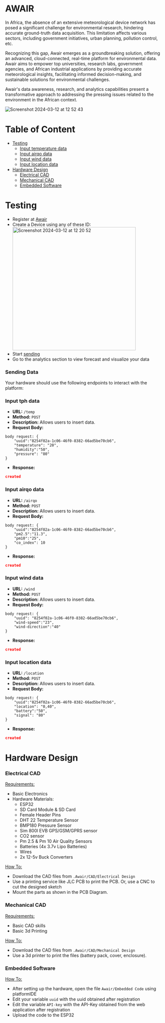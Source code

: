 # AWAIR

In Africa, the absence of an extensive meteorological device network has posed a significant challenge for environmental research, hindering accurate ground-truth data acquisition. This limitation affects various sectors, including government initiatives, urban planning, pollution control, etc.

Recognizing this gap, Awair emerges as a groundbreaking solution, offering an advanced, cloud-connected, real-time platform for environmental data. Awair aims to empower top universities, research labs, government agencies, and African industrial applications by providing accurate meteorological insights, facilitating informed decision-making, and sustainable solutions for environmental challenges.

Awair's data awareness, research, and analytics capabilities present a transformative approach to addressing the pressing issues related to the environment in the African context.

![Screenshot 2024-03-12 at 12 52 43](https://github.com/nelsonifechukwu/awair/assets/44223263/7242a7a4-d5e5-47b3-b3b1-7bc1c783e495)


# Table of Content
- [Testing](#Testing)
  - [Input temperature data](#input-tph-data)
  - [Input airqo data](#input-airqo-data)
  - [Input wind data](#input-wind-data)
  - [Input location data](#input-location-data)
- [Hardware Design](#hardware-design)
  - [Electrical CAD](#electrical-cad)
  - [Mechanical CAD](#mechanical-cad)
  - [Embedded Software](#embedded-software)
 
# Testing 
- Register at [Awair](https://awair.onrender.com/)
- Create a Device using any of these ID:
<br><img width="397" alt="Screenshot 2024-03-12 at 12 20 52" src="https://github.com/nelsonifechukwu/awair/assets/44223263/736d6651-d452-4ca9-a910-d51316c027ef"> 
- Start [sending](#sending-data)  
- Go to the analytics section to view forecast and visualize your data

<h3> Sending Data </h3>
Your hardware should use the following endpoints to interact with the platform: 

### Input tph data

- **URL:** `/temp`
- **Method:** `POST`
- **Description:** Allows users to insert data.
- **Request Body:**
```
body request: {
    "uuid":"8254f02a-1c06-46f0-8382-66ad5be70cb6",
    "temperature": "20",
    "humidity":"50",
    "pressure": "80"
}
```

- **Response:**

```json
created
```

### Input airqo data

- **URL:** `/airqo`
- **Method:** `POST`
- **Description:** Allows users to insert data.
- **Request Body:**
```
body request: {
    "uuid":"8254f02a-1c06-46f0-8382-66ad5be70cb6",
    "pm2.5":"11.3",
    "pm10":"25",
    "co_index": 10
}
```

- **Response:**

```json
created
```

### Input wind data

- **URL:** `/wind`
- **Method:** `POST`
- **Description:** Allows users to insert data.
- **Request Body:**
```
body request: {
    "uuid": "8254f02a-1c06-46f0-8382-66ad5be70cb6",
    "wind-speed":"23",
    "wind-direction":"40"
}
```

- **Response:**

```json
created
```
### Input location data

- **URL:** `/location`
- **Method:** `POST`
- **Description:** Allows users to insert data.
- **Request Body:**
```
body request: {
    "uuid":"8254f02a-1c06-46f0-8382-66ad5be70cb6",
    "location": "0,40",
    "battery":"50",
    "signal": "80"
}
```

- **Response:**

```json
created
```

# Hardware Design
  <h3>Electrical CAD</h3> 
  
  <ins>Requirements: </ins>
  - Basic Electronics
  - Hardware Materials:
    - ESP32
    - SD Card Module & SD Card
    - Female Header Pins
    - DHT 22 Temperature Sensor
    - BMP180 Pressure Sensor
    - Sim 800l EVB GPS/GSM/GPRS sensor
    - CO2 sensor
    - Pm 2.5 & Pm 10 Air Quality Sensors
    - Batteries (4x 3.7v Lipo Batteries)
    - Wires
    - 2x 12-5v Buck Converters
     
 <ins>How To: </ins>
 - Download the CAD files from ```.Awair/CAD/Electrical Design```
 - Use a printing service like JLC PCB to print the PCB. Or, use a CNC to cut the designed sketch
 - Mount the parts as shown in the PCB Diagram.

<h3>Mechanical CAD</h3>

 <ins>Requirements: </ins>
 - Basic CAD skills
 - Basic 3d Printing
   
 <ins>How To: </ins>
 - Download the CAD files from ```.Awair/CAD/Mechanical Design```
 - Use a 3d printer to print the files (battery pack, cover, enclosure).

<h3>Embedded Software</h3>

<ins>How To:</ins>
 - After setting up the hardware, open the file ```Awair/Embedded Code``` using platformIDE
 - Edit your variable ```uuid``` with the uuid obtained after registration
 - Edit the variable ```API-key``` with the API-Key obtained from the web application after registration
 - Upload the code to the ESP32
